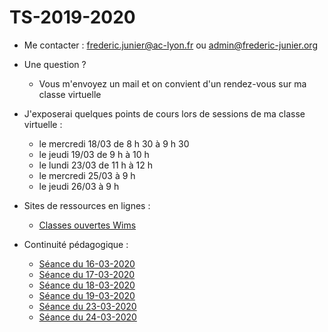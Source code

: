 # TS-2019-2020

<!--
Documents pour ma  classe de terminale S

* Python :
  - MyBinder :
[![Binder](https://mybinder.org/badge_logo.svg)](https://mybinder.org/v2/gh/frederic-junier/TS-2019-2020/master)

-Interpréteur Python en ligne :

[https://repl.it/@fredericjunier/TS-2019-2020](https://repl.it/@fredericjunier/TS-2019-2020)

* Complexes :
  - [Exercices complémentaires](Complexes/Complements/ComplexesExercicesComplementaires.pdf)
  
* Logarithme :

  - [Exemples de graphiques avec échelle semi-logarithmique](Logarithme/TS_Logarithme_decimal.pdf)
  
* Complexes (partie 2) :
  
  - [Corrigés d'exemples du cours](ComplexesPartie2/Corrige-Cours-ComplexesPartie2-2019.pdf)
  - [Corrigés d'exercices de la fiche 2](ComplexesPartie2/CorrigeFiche2.pdf)
  
  -->

* Me contacter : frederic.junier@ac-lyon.fr  ou admin@frederic-junier.org
* Une question ? 
  * Vous m'envoyez un mail et on convient d'un rendez-vous sur ma classe virtuelle
* J'exposerai quelques points de cours lors de sessions de ma  classe virtuelle :
  * le mercredi 18/03 de 8 h 30 à 9 h 30
  * le jeudi 19/03 de 9 h à 10 h
  * le lundi 23/03 de 11 h à 12 h
  * le mercredi 25/03 à 9 h
  * le jeudi 26/03 à 9 h
  
  
* Sites de ressources en lignes :
  * [Classes ouvertes Wims](https://wims.math.cnrs.fr/wims/wims.cgi?lang=fr&+module=adm%2Fclass%2Fclasses&+type=example)
  
* Continuité pédagogique :

  - [Séance du 16-03-2020](ContinuitePedagogique/seance-16-03-2020.md)
  - [Séance du 17-03-2020](ContinuitePedagogique/seance-17-03-2020.md)
  - [Séance du 18-03-2020](ContinuitePedagogique/seance-18-03-2020.md)
  - [Séance du 19-03-2020](ContinuitePedagogique/seance-19-03-2020.md)
  - [Séance du 23-03-2020](ContinuitePedagogique/seance-23-03-2020.md)
  - [Séance du 24-03-2020](ContinuitePedagogique/seance-24-03-2020.md)


 
 
